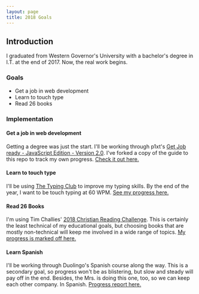 ```yaml
---
layout: page
title: 2018 Goals
---
```


## Introduction
I graduated from Western Governor's University with a bachelor's degree in I.T. at the end of 2017. Now, the real work begins.

### Goals
- Get a job in web development
- Learn to touch type
- Read 26 books

### Implementation

#### Get a job in web development
Getting a degree was just the start. I'll be working through p1xt's [Get Job ready - JavaScript Edition - Version 2.0](https://github.com/jakedecourcey/p1xt-guides/blob/master/job-ready-javascript-edition-2.0.md). I've forked a copy of the guide to this repo to track my own progress. [Check it out here.](https://jakedecourcey.github.io/Job-Ready-JavaScript-2.md)

#### Learn to touch type
I'll be using [The Typing Club](typingclub.com) to improve my typing skills. By the end of the year, I want to be touch typing at 60 WPM. [See my progress here.](https://jakedecourcey.github.io/Typing-Club.md)

#### Read 26 Books
I'm using Tim Challies' [2018 Christian Reading Challenge](https://www.challies.com/resources/the-2018-christian-reading-challenge/). This is certainly the least technical of my educational goals, but choosing books that are mostly non-technical will keep me involved in a wide range of topics. [My progress is marked off here.](https://jakedecourcey.github.io/2018-Christian-Reading-Challenge.md)

#### Learn Spanish
I'll be working through Duolingo's Spanish course along the way. This is a secondary goal, so progress won't be as blistering, but slow and steady will pay off in the end. Besides, the Mrs. is doing this one, too, so we can keep each other company. In Spanish. [Progress report here.](https://jakedecourcey.github.io/Spanish-Language.md)
